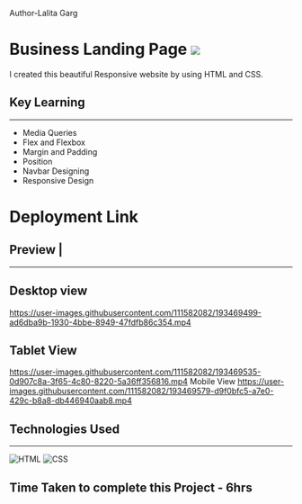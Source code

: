 Author-Lalita Garg
# Business Landing Page  ![](	https://img.shields.io/website-up-down-green-red/http/monip.org.svg)

I created this beautiful  Responsive website by using  HTML and  CSS.

## Key Learning 
***
- Media Queries 
- Flex and Flexbox
- Margin and Padding 
- Position 
- Navbar Designing 
- Responsive Design

# Deployment Link

## Preview |
***
## Desktop view
https://user-images.githubusercontent.com/111582082/193469499-ad6dba9b-1930-4bbe-8949-47fdfb86c354.mp4
## Tablet View
https://user-images.githubusercontent.com/111582082/193469535-0d907c8a-3f65-4c80-8220-5a36ff356816.mp4
Mobile View
https://user-images.githubusercontent.com/111582082/193469579-d9f0bfc5-a7e0-429c-b8a8-db446940aab8.mp4



## Technologies Used 
***
![HTML](https://img.shields.io/badge/HTML5-E34F26?style=for-the-badge&logo=html5&logoColor=white)
![CSS](	https://img.shields.io/badge/CSS3-1572B6?style=for-the-badge&logo=css3&logoColor=white)

## Time Taken to complete this Project - 6hrs
